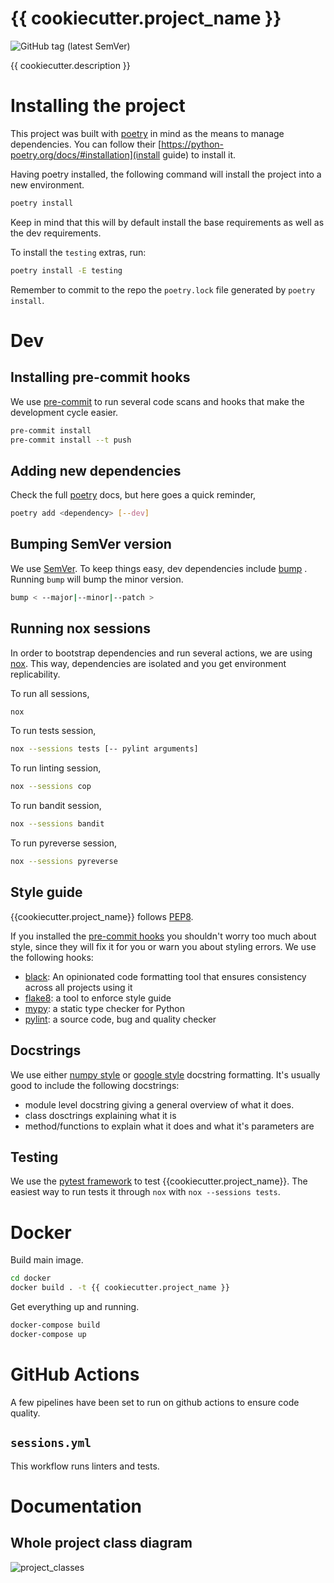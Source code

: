 # {{ cookiecutter.project_name }}
![GitHub tag (latest SemVer)](https://img.shields.io/github/v/tag/{{cookiecutter.github_user}}/{{cookiecutter.github_repo}}?style=flat-square)

{{ cookiecutter.description }}

# Installing the project
This project was built with [poetry](https://python-poetry.org) in mind as the means to manage dependencies. You can follow their [https://python-poetry.org/docs/#installation](install guide) to install it.

Having poetry installed, the following command will install the project into a new environment.

```bash
poetry install
```

Keep in mind that this will by default install the base requirements as well as the dev requirements.

To install the `testing` extras, run:

```bash
poetry install -E testing
```

Remember to commit to the repo the `poetry.lock` file generated by `poetry install`.

# Dev

## Installing pre-commit hooks
We use [pre-commit](https://pre-commit.com) to run several code scans and hooks that make the development cycle easier.
```bash
pre-commit install
pre-commit install --t push
```

## Adding new dependencies
Check the full [poetry](https://python-poetry.org) docs, but here goes a quick reminder,

```bash
poetry add <dependency> [--dev]
```

## Bumping SemVer version
We use [SemVer](https://semver.org). To keep things easy, dev dependencies include [bump](https://pypi.org/project/bump/) . Running `bump` will bump the minor version.

```bash
bump < --major|--minor|--patch >
```

## Running nox sessions
In order to bootstrap dependencies and run several actions, we are using [nox](https://nox.thea.codes/en/stable/). This way, dependencies are isolated and you get environment replicability.

To run all sessions,  
```bash
nox
```

To run tests session,  
```bash
nox --sessions tests [-- pylint arguments]
```

To run linting session,
```bash
nox --sessions cop
```

To run bandit session,  
```bash
nox --sessions bandit
```

To run pyreverse session,
```bash
nox --sessions pyreverse
```

## Style guide
{{cookiecutter.project_name}} follows [PEP8](https://www.python.org/dev/peps/pep-0008/).

If you installed the [pre-commit hooks](#installing-pre-commit-hooks) you shouldn't worry too much about style, since they will fix it for you or warn you about styling errors. We use the following hooks:

- [black](https://github.com/psf/black): An opinionated code formatting tool that ensures consistency across all projects using it
- [flake8](https://github.com/PyCQA/flake8): a tool to enforce style guide
- [mypy](https://github.com/python/mypy): a static type checker for Python
- [pylint](https://github.com/PyCQA/pylint): a source code, bug and quality checker

## Docstrings
We use either [numpy style](https://numpydoc.readthedocs.io/en/latest/format.html) or [google style](https://github.com/google/styleguide/blob/gh-pages/pyguide.md#38-comments-and-docstrings) docstring formatting. It's usually good to include the following docstrings:
- module level docstring giving a general overview of what it does.
- class dosctrings explaining what it is
- method/functions to explain what it does and what it's parameters are

## Testing
We use the [pytest framework](https://docs.pytest.org/en/latest/) to test {{cookiecutter.project_name}}. The easiest way to run tests it through `nox` with `nox --sessions tests`.

# Docker

Build main image.

```bash
cd docker
docker build . -t {{ cookiecutter.project_name }}
```

Get everything up and running.

```bash
docker-compose build
docker-compose up
```

# GitHub Actions
A few pipelines have been set to run on github actions to ensure code quality.

## `sessions.yml`
This workflow runs linters and tests.

# Documentation

## Whole project class diagram
![project_classes](docs/images/project_classes.png)

